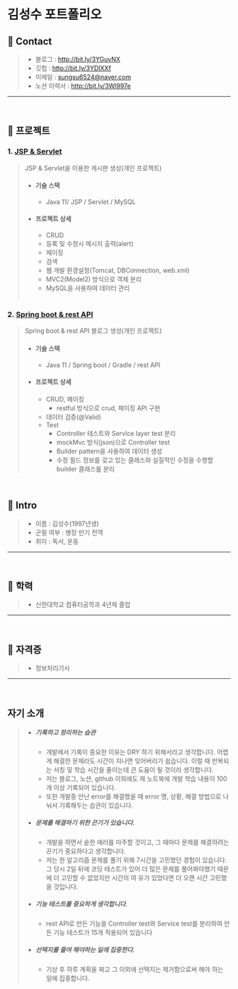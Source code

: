 # 김성수 포트폴리오

##  📌 Contact
> - 블로그 : http://bit.ly/3YGuvNX
> - 깃헙 : http://bit.ly/3YDIXXf
> - 이메일 : sungsu6524@naver.com
> - 노션 이력서 : http://bit.ly/3Wl997e

* * *

</br>

## 📌 프로젝트
### 1. [JSP & Servlet](http://bit.ly/3Gd1DWn)
> JSP & Servlet을 이용한 게시판 생성(개인 프로젝트)</br>
> - #### 기술 스택 
>   - Java 11/ JSP / Servlet / MySQL </br>
> - #### 프로젝트 상세
>   - CRUD
>   - 등록 및 수정시 메시지 출력(alert)
>   - 페이징
>   - 검색
>   - 웹 개발 환경설정(Tomcat, DBConnection, web.xml)
>   - MVC2(Model2) 방식으로 객체 분리
>   - MySQL을 사용하여 데이터 관리 </br></br>

### 2. [Spring boot & rest API](http://bit.ly/3v98SbC)
> Spring boot & rest API 블로그 생성(개인 프로젝트)</br>
> - #### 기술 스택
>   - Java 11 / Spring boot / Gradle / rest API </br>
> - #### 프로젝트 상세
>   - CRUD, 페이징
>     - restful 방식으로 crud, 페이징 API 구현
>   - 데이터 검증(@Valid)
>   - Test
>     - Controller 테스트와 Servlce layer test 분리
>     - mockMvc 방식(json)으로 Controller test
>     - Builder pattern을 사용하여 데이터 생성
>     - 수정 필드 정보를 갖고 있는 클래스와 실질적인 수정을 수행할 builder 클래스를 분리

</br>

## 📌  Intro

> - 이름 : 김성수(1997년생)
> - 군필 여부 : 병장 만기 전역
> - 취미 : 독서, 운동

* * *

</br>

##  📌 학력
> - 신한대학교 컴퓨터공학과 4년제 졸업

* * *

</br>

##  📌 자격증
> - 정보처리기사

* * *

</br>

## 자기 소개
> - ##### 기록하고 정리하는 습관
>   - 개발에서 기록이 중요한 이유는 DRY 하기 위해서라고 생각합니다. 어렵게 해결한 문제라도 시간이 지나면 잊어버리기 쉽습니다. 이럴 때 반복되는 서칭 및 학습 시간을 줄이는데 큰 도움이 될 것이라 생각합니다.
>   - 저는 블로그, 노션, github 이외에도 제 노트북에 개발 학습 내용이 100개 이상 기록되어 있습니다.
>   - 또한 개발중 만난 error를 해결했을 때 error 명, 상황, 해결 방법으로 나눠서 기록해두는 습관이 있습니다.
> - ##### 문제를 해결하기 위한 끈기가 있습니다.
>   - 개발을 하면서 숱한 에러를 마주할 것이고, 그 때마다 문제를 해결하려는 끈기가 중요하다고 생각합니다.
>   - 저는 한 알고리즘 문제를 풀기 위해 7시간을 고민했던 경험이 있습니다. 그 당시 2일 뒤에 코딩 테스트가 있어 더 많은 문제를 풀어봐야했기 때문에 더 고민할 수 없었지만 시간의 여	유가 있었다면 더 오랜 시간 고민했을 것입니다.
> - ##### 기능 테스트를 중요하게 생각합니다.
>   - rest API로 만든 기능을 Controller test와 Service test를 분리하여 만든 기능 테스트가 15개 적용되어 있습니다
> - ##### 선택지를 줄여 해야하는 일에 집중한다.
>   - 기상 후  하루 계획을 짜고 그 이외에 선택지는 제거함으로써 해야 하는 일에 집중합니다.

